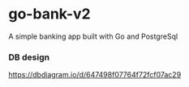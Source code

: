 # go-bank-v2
A simple banking app built with Go and PostgreSql
### DB design
https://dbdiagram.io/d/647498f07764f72fcf07ac29
